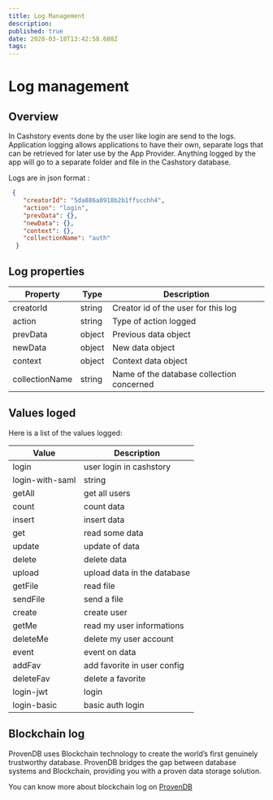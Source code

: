 ```yaml
---
title: Log Management
description: 
published: true
date: 2020-03-18T13:42:58.688Z
tags: 
---
```


# Log management
## Overview
In Cashstory events done by the user like login are send to the logs. Application logging allows applications to have their own, separate logs that can be retrieved for later use by the App Provider. Anything logged by the app will go to a separate folder and file in the Cashstory database.

Logs are in json format : 
```json
 {
    "creatorId": "5da886a8918b2b1ffscchh4",
    "action": "login",
    "prevData": {},
    "newData": {},
    "context": {},
    "collectionName": "auth"
  }
```

## Log properties

| Property       | Type   | Description                               |
| -------------- | ------ | ----------------------------------------- |
| creatorId      | string | Creator id of the user for this log       |
| action         | string | Type of action logged                     |
| prevData       | object | Previous data object                      |
| newData        | object | New data object                           |
| context        | object | Context data object                       |
| collectionName | string | Name of the database collection concerned |

## Values loged

Here is a list of the values logged: 

| Value      | Description   | 
| -------------- | ------ | 
| login     | user login in cashstory | 
| login-with-saml         | string | 
| getAll      | get all users | 
| count        | count data | 
| insert       | insert data |
| get | read some data | 
| update      | update of data | 
| delete       | delete data | 
| upload       | upload data in the database | 
| getFile        | read file | 
| sendFile        | send a file |
| create | create user | 
| getMe      | read my user informations | 
| deleteMe       | delete my user account | 
| event       | event on data | 
| addFav        | add favorite in user config | 
| deleteFav        | delete a favorite |
| login-jwt | login | 
| login-basic | basic auth login | 




## Blockchain log

ProvenDB uses Blockchain technology to create the world’s first genuinely trustworthy database. ProvenDB bridges the gap between database systems and Blockchain, providing you with a proven data storage solution.

You can know more about blockchain log on <a href="https://provendb.com/homepage//" target="_blank">ProvenDB</a>